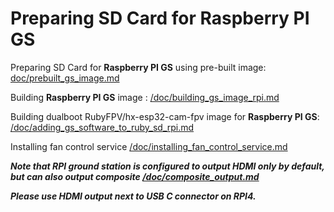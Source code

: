 # Preparing SD Card for Raspberry PI GS

Preparing SD Card for **Raspberry PI GS** using pre-built image: [doc/prebuilt_gs_image.md](/doc/prebuilt_gs_image.md)

Building **Raspberry PI GS** image : [/doc/building_gs_image_rpi.md](/doc/building_gs_image_rpi.md)

Building dualboot RubyFPV/hx-esp32-cam-fpv image for **Raspberry PI GS**: [/doc/adding_gs_software_to_ruby_sd_rpi.md ](/doc/adding_gs_software_to_ruby_sd_rpi.md )

Installing fan control service [/doc/installing_fan_control_service.md  ](/doc/installing_fan_control_service.md  ) 

***Note that RPI ground station is configured to output HDMI only by default, but can also output composite [/doc/composite_output.md](/doc/composite_output.md)***

***Please use HDMI output next to USB C connector on RPI4.***
